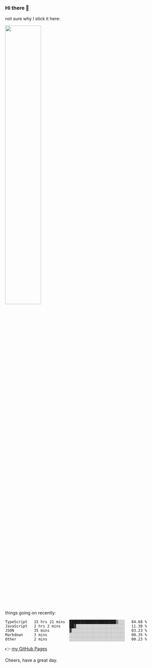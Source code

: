 ### Hi there 👋

not sure why I stick it here:

[<img width="48%" src="https://github-readme-stats.vercel.app/api?username=ykzhukian&show_icons=true&theme=dracula">](https://github.com/anuraghazra/github-readme-stats)


things going on recently:

<!--START_SECTION:waka-->

```text
TypeScript   15 hrs 21 mins  █████████████████████▒░░░   84.68 %
JavaScript   2 hrs 2 mins    ██▓░░░░░░░░░░░░░░░░░░░░░░   11.30 %
JSON         35 mins         ▓░░░░░░░░░░░░░░░░░░░░░░░░   03.23 %
Markdown     3 mins          ░░░░░░░░░░░░░░░░░░░░░░░░░   00.35 %
Other        2 mins          ░░░░░░░░░░░░░░░░░░░░░░░░░   00.23 %
```

<!--END_SECTION:waka-->

👉 [my GitHub Pages](https://ykzhukian.github.io)

Cheers, have a great day.

